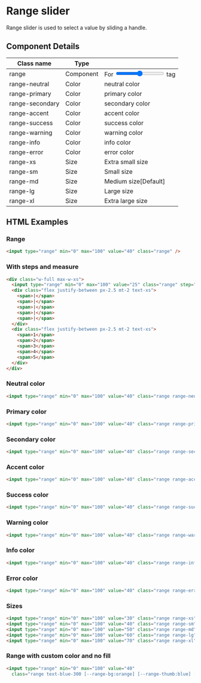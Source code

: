 # Range slider

Range slider is used to select a value by sliding a handle.

## Component Details

| Class name | Type |  |
| --- | --- | --- |
| range | Component | For <input type="range"> tag |
| range-neutral | Color | neutral color |
| range-primary | Color | primary color |
| range-secondary | Color | secondary color |
| range-accent | Color | accent color |
| range-success | Color | success color |
| range-warning | Color | warning color |
| range-info | Color | info color |
| range-error | Color | error color |
| range-xs | Size | Extra small size |
| range-sm | Size | Small size |
| range-md | Size | Medium size[Default] |
| range-lg | Size | Large size |
| range-xl | Size | Extra large size |

## HTML Examples

### Range

```html
<input type="range" min="0" max="100" value="40" class="range" />
```

### With steps and measure

```html
<div class="w-full max-w-xs">
  <input type="range" min="0" max="100" value="25" class="range" step="25" />
  <div class="flex justify-between px-2.5 mt-2 text-xs">
    <span>|</span>
    <span>|</span>
    <span>|</span>
    <span>|</span>
    <span>|</span>
  </div>
  <div class="flex justify-between px-2.5 mt-2 text-xs">
    <span>1</span>
    <span>2</span>
    <span>3</span>
    <span>4</span>
    <span>5</span>
  </div>
</div>
```

### Neutral color

```html
<input type="range" min="0" max="100" value="40" class="range range-neutral" />
```

### Primary color

```html
<input type="range" min="0" max="100" value="40" class="range range-primary" />
```

### Secondary color

```html
<input type="range" min="0" max="100" value="40" class="range range-secondary" />
```

### Accent color

```html
<input type="range" min="0" max="100" value="40" class="range range-accent" />
```

### Success color

```html
<input type="range" min="0" max="100" value="40" class="range range-success" />
```

### Warning color

```html
<input type="range" min="0" max="100" value="40" class="range range-warning" />
```

### Info color

```html
<input type="range" min="0" max="100" value="40" class="range range-info" />
```

### Error color

```html
<input type="range" min="0" max="100" value="40" class="range range-error" />
```

### Sizes

```html
<input type="range" min="0" max="100" value="30" class="range range-xs" />
<input type="range" min="0" max="100" value="40" class="range range-sm" />
<input type="range" min="0" max="100" value="50" class="range range-md" />
<input type="range" min="0" max="100" value="60" class="range range-lg" />
<input type="range" min="0" max="100" value="70" class="range range-xl" />
```

### Range with custom color and no fill

```html
<input type="range" min="0" max="100" value="40" 
  class="range text-blue-300 [--range-bg:orange] [--range-thumb:blue] [--range-fill:0]" />
```

